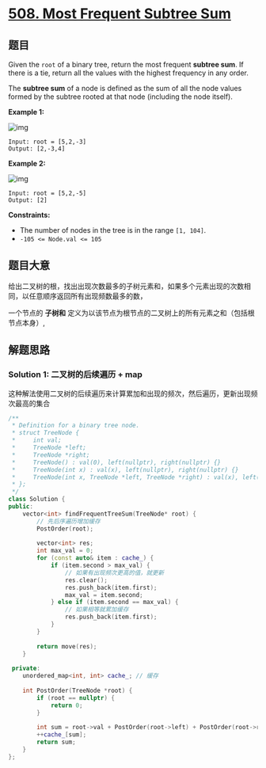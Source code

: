 # [508. Most Frequent Subtree Sum](https://leetcode.com/problems/most-frequent-subtree-sum/)

## 题目

Given the `root` of a binary tree, return the most frequent **subtree sum**. If there is a tie, return all the values with the highest frequency in any order.

The **subtree sum** of a node is defined as the sum of all the node values formed by the subtree rooted at that node (including the node itself).

 

**Example 1:**

![img](https://assets.leetcode.com/uploads/2021/04/24/freq1-tree.jpg)

```
Input: root = [5,2,-3]
Output: [2,-3,4]
```

**Example 2:**

![img](https://assets.leetcode.com/uploads/2021/04/24/freq2-tree.jpg)

```
Input: root = [5,2,-5]
Output: [2]
```

 

**Constraints:**

- The number of nodes in the tree is in the range `[1, 104]`.
- `-105 <= Node.val <= 105`

## 题目大意

给出二叉树的根，找出出现次数最多的子树元素和，如果多个元素出现的次数相同，以任意顺序返回所有出现频数最多的数，

一个节点的 **子树和** 定义为以该节点为根节点的二叉树上的所有元素之和（包括根节点本身）,

## 解题思路



### Solution 1: 二叉树的后续遍历 + map

这种解法使用二叉树的后续遍历来计算累加和出现的频次，然后遍历，更新出现频次最高的集合

````C++
/**
 * Definition for a binary tree node.
 * struct TreeNode {
 *     int val;
 *     TreeNode *left;
 *     TreeNode *right;
 *     TreeNode() : val(0), left(nullptr), right(nullptr) {}
 *     TreeNode(int x) : val(x), left(nullptr), right(nullptr) {}
 *     TreeNode(int x, TreeNode *left, TreeNode *right) : val(x), left(left), right(right) {}
 * };
 */
class Solution {
public:
    vector<int> findFrequentTreeSum(TreeNode* root) {
        // 先后序遍历增加缓存
        PostOrder(root);
        
        vector<int> res;
        int max_val = 0;
        for (const auto& item : cache_) {
            if (item.second > max_val) {
                // 如果有出现频次更高的值，就更新
                res.clear();
                res.push_back(item.first);
                max_val = item.second;
            } else if (item.second == max_val) {
                // 如果相等就累加缓存
                res.push_back(item.first);
            }
        }
        
        return move(res);
    }
  
 private:
    unordered_map<int, int> cache_; // 缓存 
    
    int PostOrder(TreeNode *root) {
        if (root == nullptr) {
            return 0;
        }
        
        int sum = root->val + PostOrder(root->left) + PostOrder(root->right);
        ++cache_[sum];
        return sum;
    }
};
